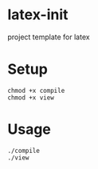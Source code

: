 # latex-init
project template for latex

# Setup
```
chmod +x compile
chmod +x view
```
# Usage
```
./compile
./view
```
